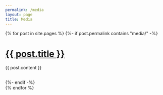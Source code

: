 ```yaml
---
permalink: /media
layout: page
title: Media
---
```


{% for post in site.pages %}
{%- if post.permalink contains "media/" -%}
    <div style="margin-bottom: 30px;"><h1><a href="{{ post.url }}">{{ post.title }}</a></h1>
    <div class="media-scroll">
    {{ post.content }}
    </div></div>
{%- endif -%}  
{% endfor %}
